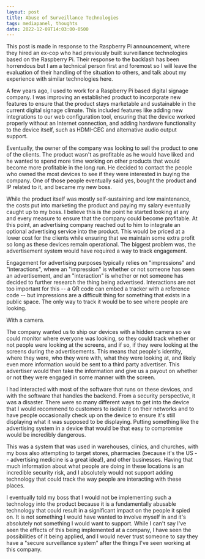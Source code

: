 ```yaml
---
layout: post
title: Abuse of Surveillance Technologies
tags: mediapanel, thoughts
date: 2022-12-09T14:03:00-0500
---
```

This post is made in response to the Raspberry Pi announcement, where they
hired an ex-cop who had previously built surveillance technologies based on the
Raspberry Pi. Their response to the backlash has been horrendous but I am a
technical person first and foremost so I will leave the evaluation of their
handling of the situation to others, and talk about my experience with similar
technologies here.

A few years ago, I used to work for a Raspberry Pi based digital signage
company. I was improving an established product to incorporate new features to
ensure that the product stays marketable and sustainable in the current digital
signage climate. This included features like adding new integrations to our
web configuration tool, ensuring that the device worked properly without an
Internet connection, and adding hardware functionality to the device itself,
such as HDMI-CEC and alternative audio output support.

Eventually, the owner of the company was looking to sell the product to one of
the clients. The product wasn't as profitable as he would have liked and he
wanted to spend more time working on other products that would become more
profitable in the long run. He decided to contact the people who owned the most
devices to see if they were interested in buying the company. One of those
people eventually said yes, bought the product and IP related to it, and became
my new boss.

While the product itself was mostly self-sustaining and low maintenance, the
costs put into marketing the product and paying my salary eventually caught up
to my boss. I believe this is the point he started looking at any and every
measure to ensure that the company could become profitable. At this point, an
advertising company reached out to him to integrate an optional advertising
service into the product. This would be priced at a lower cost for the clients
while ensuring that we maintain some extra profit so long as these devices
remain operational. The biggest problem was, the advertisement system would
have required a way to track engagement.

Engagement for advertising purposes typically relies on "impressions" and
"interactions", where an "impression" is whether or not someone has seen an
advertisement, and an "interaction" is whether or not someone has decided to
further research the thing being advertised. Interactions are not too important
for this -- a QR code can embed a tracker with a reference code -- but
impressions are a difficult thing for something that exists in a public space.
The only way to track it would be to see where people are looking.

With a camera.

The company wanted us to ship our devices with a hidden camera so we could
monitor where everyone was looking, so they could track whether or not people
were looking at the screens, and if so, if they were looking at the screens
during the advertisements. This means that people's identity, where they were,
who they were with, what they were looking at, and likely even more information
would be sent to a third party advertiser. This advertiser would then take the
information and give us a payout on whether or not they were engaged in some
manner with the screen.

I had interacted with most of the software that runs on these devices, and with
the software that handles the backend. From a security perspective, it was a
disaster. There were so many different ways to get into the device that I would
recommend to customers to isolate it on their networks and to have people
occasionally check up on the device to ensure it's still displaying what it was
supposed to be displaying. Putting something like the advertising system in a
device that would be that easy to compromise would be incredibly dangerous.

This was a system that was used in warehouses, clinics, and churches, with my
boss also attempting to target stores, pharmacies (because it's the US --
advertising medicine is a great idea!), and other businesses. Having that much
information about what people are doing in these locations is an incredible
security risk, and I absolutely would not support adding technology that could
track the way people are interacting with these places.

I eventually told my boss that I would not be implementing such a technology
into the product because it is a fundamentally abusable technology that could
result in a significant impact on the people it spied on. It is not something I
would have wanted to involve myself in and it's absolutely not something I
would want to support. While I can't say I've seen the effects of this being
implemented at a company, I have seen the possibilities of it being applied,
and I would never trust someone to say they have a "secure surveillance system"
after the things I've seen working at this company.
